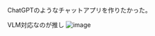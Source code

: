 ChatGPTのようなチャットアプリを作りたかった。

VLM対応なのが推し
![image](https://github.com/user-attachments/assets/5e61f771-80b4-42b0-97ed-567815d0dc13)
